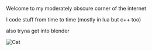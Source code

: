 Welcome to my moderately obscure corner of the internet

I code stuff from time to time (mostly in lua but c++ too)

also tryna get into blender

![Cat](https://github.com/IvoryTowr/IvoryTowr/blob/main/CAT_UPSCALED.gif?raw=true)
